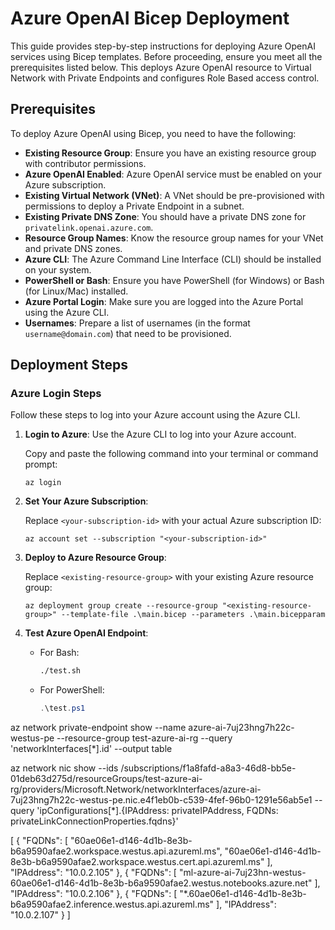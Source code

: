 # Azure OpenAI Bicep Deployment

This guide provides step-by-step instructions for deploying Azure OpenAI services using Bicep templates. Before proceeding, ensure you meet all the prerequisites listed below.
This deploys Azure OpenAI resource to Virtual Network with Private Endpoints and configures Role Based access control.

## Prerequisites

To deploy Azure OpenAI using Bicep, you need to have the following:

- **Existing Resource Group**: Ensure you have an existing resource group with contributor permissions.
- **Azure OpenAI Enabled**: Azure OpenAI service must be enabled on your Azure subscription.
- **Existing Virtual Network (VNet)**: A VNet should be pre-provisioned with permissions to deploy a Private Endpoint in a subnet.
- **Existing Private DNS Zone**: You should have a private DNS zone for `privatelink.openai.azure.com`.
- **Resource Group Names**: Know the resource group names for your VNet and private DNS zones.
- **Azure CLI**: The Azure Command Line Interface (CLI) should be installed on your system.
- **PowerShell or Bash**: Ensure you have PowerShell (for Windows) or Bash (for Linux/Mac) installed.
- **Azure Portal Login**: Make sure you are logged into the Azure Portal using the Azure CLI.
- **Usernames**: Prepare a list of usernames (in the format `username@domain.com`) that need to be provisioned.

## Deployment Steps

### Azure Login Steps

Follow these steps to log into your Azure account using the Azure CLI.

1. **Login to Azure**: Use the Azure CLI to log into your Azure account.

    Copy and paste the following command into your terminal or command prompt:
    ```
    az login
    ```

2. **Set Your Azure Subscription**:

    Replace `<your-subscription-id>` with your actual Azure subscription ID:
    ```
    az account set --subscription "<your-subscription-id>"
    ```

3. **Deploy to Azure Resource Group**:

    Replace `<existing-resource-group>` with your existing Azure resource group:
    ```
    az deployment group create --resource-group "<existing-resource-group>" --template-file .\main.bicep --parameters .\main.bicepparam

4. **Test Azure OpenAI Endpoint**:

   - For Bash:
     ```bash
     ./test.sh
     ```

   - For PowerShell:
     ```powershell
     .\test.ps1
     ```


 az network private-endpoint show --name azure-ai-7uj23hng7h22c-westus-pe --resource-group test-azure-ai-rg --query 'networkInterfaces[*].id' --output table

 az network nic show --ids /subscriptions/f1a8fafd-a8a3-46d8-bb5e-01deb63d275d/resourceGroups/test-azure-ai-rg/providers/Microsoft.Network/networkInterfaces/azure-ai-7uj23hng7h22c-westus-pe.nic.e4f1eb0b-c539-4fef-96b0-1291e56ab5e1 --query 'ipConfigurations[*].{IPAddress: privateIPAddress, FQDNs: privateLinkConnectionProperties.fqdns}'


 [
  {
    "FQDNs": [
      "60ae06e1-d146-4d1b-8e3b-b6a9590afae2.workspace.westus.api.azureml.ms",
      "60ae06e1-d146-4d1b-8e3b-b6a9590afae2.workspace.westus.cert.api.azureml.ms"
    ],
    "IPAddress": "10.0.2.105"
  },
  {
    "FQDNs": [
      "ml-azure-ai-7uj23hn-westus-60ae06e1-d146-4d1b-8e3b-b6a9590afae2.westus.notebooks.azure.net"
    ],
    "IPAddress": "10.0.2.106"
  },
  {
    "FQDNs": [
      "*.60ae06e1-d146-4d1b-8e3b-b6a9590afae2.inference.westus.api.azureml.ms"
    ],
    "IPAddress": "10.0.2.107"
  }
]